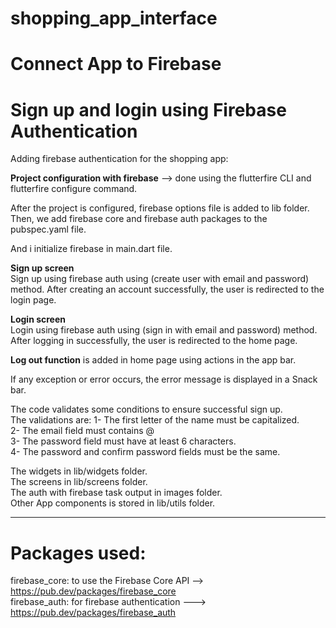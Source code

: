 # shopping_app_interface

# Connect App to Firebase

# Sign up and login using Firebase Authentication

Adding firebase authentication for the shopping app:
                         
**Project configuration with firebase** --> done using the flutterfire CLI and flutterfire configure
command.

After the project is configured, firebase options file is added to lib folder.
Then, we add firebase core and firebase auth packages to the pubspec.yaml file.

And i initialize firebase in main.dart file.                       
                                                 
**Sign up screen**                                             
Sign up using firebase auth using (create user with email and password) method.
After creating an account successfully, the user is redirected to the login page.

**Login screen**                                                                       
Login using firebase auth using (sign in with email and password) method.
After logging in successfully, the user is redirected to the home page.
                                                                                            
**Log out function** is added in home page using actions in the app bar.                                                          
                                                                                                   
If any exception or error occurs, the error message is displayed in a Snack bar.
                                
The code validates some conditions to ensure successful sign up.       
The validations are:
1- The first letter of the name must be capitalized.  
2- The email field must contains @   
3- The password field must have at least 6 characters.   
4- The password and confirm password fields must be the same.
 
The widgets in lib/widgets folder.    
The screens in lib/screens folder.                   
The auth with firebase task output in images folder.            
Other App components is stored in lib/utils folder.

---------------------------------------
# Packages used:                                         

firebase_core: to use the Firebase Core API --> https://pub.dev/packages/firebase_core                                                                                             
firebase_auth: for firebase authentication ---> https://pub.dev/packages/firebase_auth
